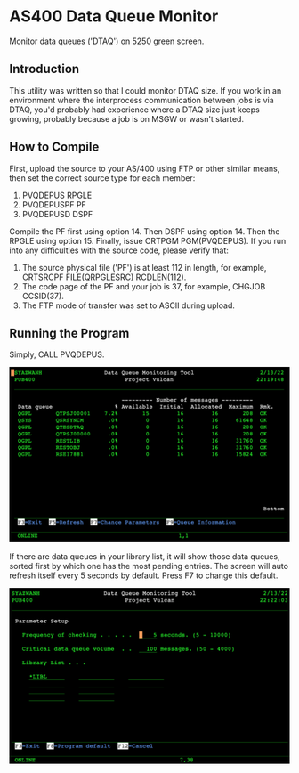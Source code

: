 # AS400 Data Queue Monitor
Monitor data queues ('DTAQ') on 5250 green screen.

## Introduction
This utility was written so that I could monitor DTAQ size. If you work in an environment where the interprocess communication between jobs is via DTAQ, you'd probably had experience where a DTAQ size just keeps growing, probably because a job is on MSGW or wasn't started.

## How to Compile
First, upload the source to your AS/400 using FTP or other similar means, then set the correct source type for each member:
1. PVQDEPUS RPGLE
2. PVQDEPUSPF PF
3. PVQDEPUSD DSPF

Compile the PF first using option 14. Then DSPF using option 14. Then the RPGLE using option 15. Finally, issue CRTPGM PGM(PVQDEPUS). If you run into any difficulties with the source code, please verify that:
1. The source physical file ('PF') is at least 112 in length, for example, CRTSRCPF FILE(QRPGLESRC) RCDLEN(112).
2. The code page of the PF and your job is 37, for example, CHGJOB CCSID(37).
3. The FTP mode of transfer was set to ASCII during upload.

## Running the Program
Simply, CALL PVQDEPUS.

![This is an image](screenshot1.png)

If there are data queues in your library list, it will show those data queues, sorted first by which one has the most pending entries. The screen will auto refresh itself every 5 seconds by default. Press F7 to change this default.

![This is an image](screenshot2.png)

